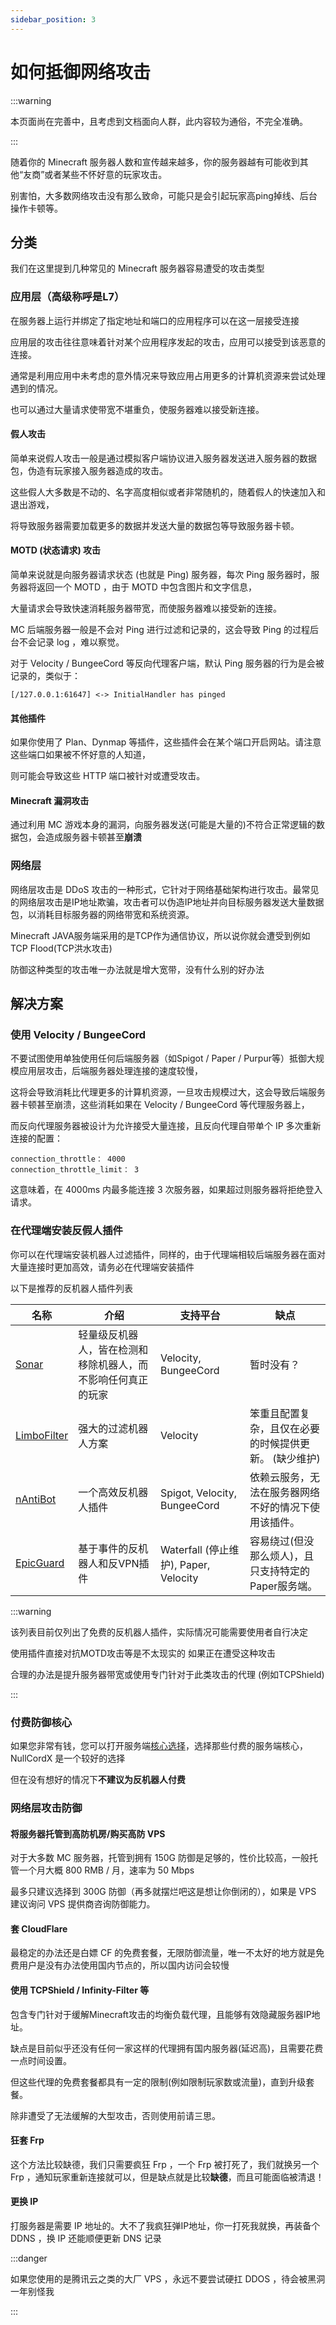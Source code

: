```yaml
---
sidebar_position: 3
---
```


# 如何抵御网络攻击

:::warning

本页面尚在完善中，且考虑到文档面向人群，此内容较为通俗，不完全准确。

:::

随着你的 Minecraft 服务器人数和宣传越来越多，你的服务器越有可能收到其他“友商”或者某些不怀好意的玩家攻击。

别害怕，大多数网络攻击没有那么致命，可能只是会引起玩家高ping掉线、后台操作卡顿等。

## 分类

我们在这里提到几种常见的 Minecraft 服务器容易遭受的攻击类型

### 应用层（高级称呼是L7）

在服务器上运行并绑定了指定地址和端口的应用程序可以在这一层接受连接

应用层的攻击往往意味着针对某个应用程序发起的攻击，应用可以接受到该恶意的连接。

通常是利用应用中未考虑的意外情况来导致应用占用更多的计算机资源来尝试处理遇到的情况。

也可以通过大量请求使带宽不堪重负，使服务器难以接受新连接。

#### 假人攻击

简单来说假人攻击一般是通过模拟客户端协议进入服务器发送进入服务器的数据包，伪造有玩家接入服务器造成的攻击。

这些假人大多数是不动的、名字高度相似或者非常随机的，随着假人的快速加入和退出游戏，

将导致服务器需要加载更多的数据并发送大量的数据包等导致服务器卡顿。

#### MOTD (状态请求) 攻击

简单来说就是向服务器请求状态 (也就是 Ping) 服务器，每次 Ping 服务器时，服务器将返回一个 MOTD ，由于 MOTD 中包含图片和文字信息，

大量请求会导致快速消耗服务器带宽，而使服务器难以接受新的连接。

MC 后端服务器一般是不会对 Ping 进行过滤和记录的，这会导致 Ping 的过程后台不会记录 log ，难以察觉。

对于 Velocity / BungeeCord 等反向代理客户端，默认 Ping 服务器的行为是会被记录的，类似于：

```
[/127.0.0.1:61647] <-> InitialHandler has pinged
```

#### 其他插件

如果你使用了 Plan、Dynmap 等插件，这些插件会在某个端口开启网站。请注意这些端口如果被不怀好意的人知道，

则可能会导致这些 HTTP 端口被针对或遭受攻击。

#### Minecraft 漏洞攻击

通过利用 MC 游戏本身的漏洞，向服务器发送(可能是大量的)不符合正常逻辑的数据包，会造成服务器卡顿甚至**崩溃**

### 网络层

网络层攻击是 DDoS 攻击的一种形式，它针对于网络基础架构进行攻击。最常见的网络层攻击是IP地址欺骗，攻击者可以伪造IP地址并向目标服务器发送大量数据包，以消耗目标服务器的网络带宽和系统资源。

Minecraft JAVA服务端采用的是TCP作为通信协议，所以说你就会遭受到例如TCP Flood(TCP洪水攻击)

防御这种类型的攻击唯一办法就是增大宽带，没有什么别的好办法

## 解决方案

### 使用 Velocity / BungeeCord

不要试图使用单独使用任何后端服务器（如Spigot / Paper / Purpur等）抵御大规模应用层攻击，后端服务器处理连接的速度较慢，

这将会导致消耗比代理更多的计算机资源，一旦攻击规模过大，这会导致后端服务器卡顿甚至崩溃，这些消耗如果在 Velocity / BungeeCord 等代理服务器上，

而反向代理服务器被设计为允许接受大量连接，且反向代理自带单个 IP 多次重新连接的配置：

```
connection_throttle： 4000
connection_throttle_limit： 3
```

这意味着，在 4000ms 内最多能连接 3 次服务器，如果超过则服务器将拒绝登入请求。

### 在代理端安装反假人插件

你可以在代理端安装机器人过滤插件，同样的，由于代理端相较后端服务器在面对大量连接时更加高效，请务必在代理端安装插件

以下是推荐的反机器人插件列表

| 名称                                                 | 介绍                             | 支持平台                 | 缺点                            |
|----------------------------------------------------|--------------------------------|----------------------|-------------------------------|
| [Sonar](https://github.com/jonesdevelopment/sonar) | 轻量级反机器人，皆在检测和移除机器人，而不影响任何真正的玩家 | Velocity, BungeeCord | 暂时没有？                         |
| [LimboFilter](https://github.com/jonesdevelopment/sonar) | 强大的过滤机器人方案 | Velocity | 笨重且配置复杂，且仅在必要的时候提供更新。 (缺少维护)  |
| [nAntiBot](https://en.docs.nickuc.com/v/nantibot) | 一个高效反机器人插件 | Spigot, Velocity, BungeeCord | 依赖云服务，无法在服务器网络不好的情况下使用该插件。    |
| [EpicGuard](https://github.com/4drian3d/EpicGuard) | 基于事件的反机器人和反VPN插件 | Waterfall (停止维护), Paper, Velocity | 容易绕过(但没那么烦人)，且只支持特定的Paper服务端。 |

:::warning

该列表目前仅列出了免费的反机器人插件，实际情况可能需要使用者自行决定

使用插件直接对抗MOTD攻击等是不太现实的 如果正在遭受这种攻击 

合理的办法是提升服务器带宽或使用专门针对于此类攻击的代理 (例如TCPShield)

:::

### 付费防御核心

如果您非常有钱，您可以打开服务端[核心选择](/docs/跨服端/搭建/核心选择.md)，选择那些付费的服务端核心，NullCordX 是一个较好的选择

但在没有想好的情况下**不建议为反机器人付费**

### 网络层攻击防御

#### 将服务器托管到高防机房/购买高防 VPS

对于大多数 MC 服务器，托管到拥有 150G 防御是足够的，性价比较高，一般托管一个月大概 800 RMB / 月，速率为 50 Mbps

最多只建议选择到 300G 防御（再多就摆烂吧这是想让你倒闭的），如果是 VPS 建议询问 VPS 提供商咨询防御能力。

#### 套 CloudFlare

最稳定的办法还是白嫖 CF 的免费套餐，无限防御流量，唯一不太好的地方就是免费用户是没有办法使用国内节点的，所以国内访问会较慢

#### 使用 TCPShield / Infinity-Filter 等

包含专门针对于缓解Minecraft攻击的均衡负载代理，且能够有效隐藏服务器IP地址。

缺点是目前似乎还没有任何一家这样的代理拥有国内服务器(延迟高)，且需要花费一点时间设置。

但这些代理的免费套餐都具有一定的限制(例如限制玩家数或流量)，直到升级套餐。

除非遭受了无法缓解的大型攻击，否则使用前请三思。

#### 狂套 Frp

这个方法比较缺德，我们只需要疯狂 Frp ，一个 Frp 被打死了，我们就换另一个 Frp ，通知玩家重新连接就可以，但是缺点就是比较**缺德**，而且可能面临被清退！

#### 更换 IP

打服务器是需要 IP 地址的。大不了我疯狂弹IP地址，你一打死我就换，再装备个 DDNS ，换 IP 还能顺便更新 DNS 记录

:::danger

如果您使用的是腾讯云之类的大厂 VPS ，永远不要尝试硬扛 DDOS ，待会被黑洞一年别怪我

:::
